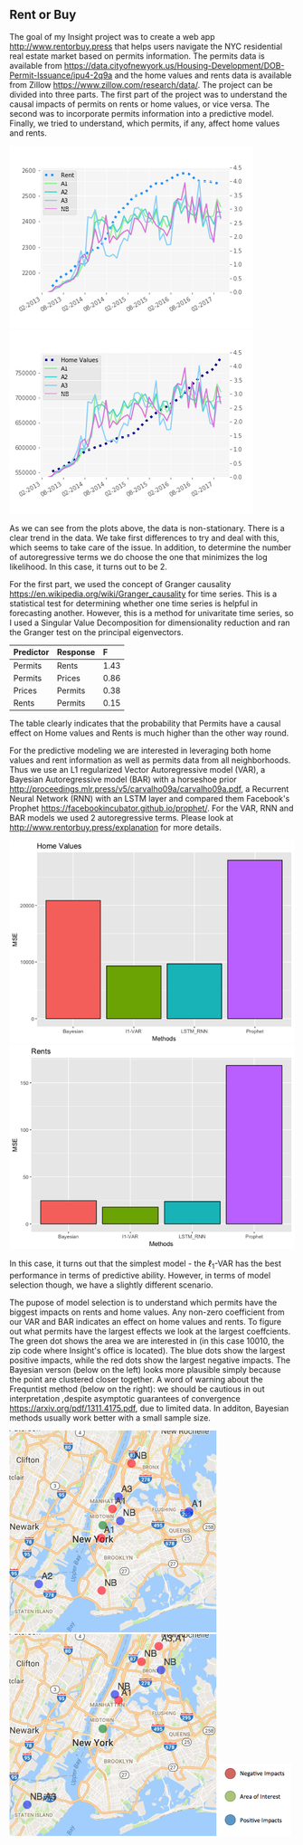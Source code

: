 Rent or Buy
-----------

The goal of my Insight project was to create a web app <http://www.rentorbuy.press> that helps users navigate the NYC residential real estate market based on permits information. The permits data is available from <https://data.cityofnewyork.us/Housing-Development/DOB-Permit-Issuance/ipu4-2q9a> and the home values and rents data is available from Zillow <https://www.zillow.com/research/data/>. The project can be divided into three parts. The first part of the project was to understand the causal impacts of permits on rents or home values, or vice versa. The second was to incorporate permits information into a predictive model. Finally, we tried to understand, which permits, if any, affect home values and rents.

![Rents vs Permits](images/rentvspermitsclass_24.png) ![Prices vs Permits](images/pricesvspermitsclass_24.png)

As we can see from the plots above, the data is non-stationary. There is a clear trend in the data. We take first differences to try and deal with this, which seems to take care of the issue. In addition, to determine the number of autoregressive terms we do choose the one that minimizes the log likelihood. In this case, it turns out to be 2.

For the first part, we used the concept of Granger causality <https://en.wikipedia.org/wiki/Granger_causality> for time series. This is a statistical test for determining whether one time series is helpful in forecasting another. However, this is a method for univaritate time series, so I used a Singular Value Decomposition for dimensionality reduction and ran the Granger test on the principal eigenvectors.

| Predictor | Response | F    |
|:----------|:---------|:-----|
| Permits   | Rents    | 1.43 |
| Permits   | Prices   | 0.86 |
| Prices    | Permits  | 0.38 |
| Rents     | Permits  | 0.15 |

The table clearly indicates that the probability that Permits have a causal effect on Home values and Rents is much higher than the other way round.

For the predictive modeling we are interested in leveraging both home values and rent information as well as permits data from all neighborhoods. Thus we use an L1 regularized Vector Autoregressive model (VAR), a Bayesian Autoregressive model (BAR) with a horseshoe prior <http://proceedings.mlr.press/v5/carvalho09a/carvalho09a.pdf>, a Recurrent Neural Network (RNN) with an LSTM layer and compared them Facebook's Prophet <https://facebookincubator.github.io/prophet/>. For the VAR, RNN and BAR models we used 2 autoregressive terms. Please look at <http://www.rentorbuy.press/explanation> for more details.

![](Readme_files/figure-markdown_github/predict,%20fig_width:%204,%20fig_height:%203-1.png)![](Readme_files/figure-markdown_github/predict,%20fig_width:%204,%20fig_height:%203-2.png)

In this case, it turns out that the simplest model - the ℓ<sub>1</sub>-VAR has the best performance in terms of predictive ability. However, in terms of model selection though, we have a slightly different scenario.

The pupose of model selection is to understand which permits have the biggest impacts on rents and home values. Any non-zero coefficient from our VAR and BAR indicates an effect on home values and rents. To figure out what permits have the largest effects we look at the largest coeffcients. The green dot shows the area we are interested in (in this case 10010, the zip code where Insight's office is located). The blue dots show the largest positive impacts, while the red dots show the largest negative impacts. The Bayesian verson (below on the left) looks more plausible simply because the point are clustered closer together. A word of warning about the Frequntist method (below on the right): we should be cautious in out interpretation ,despite asymptotic guarantees of convergence <https://arxiv.org/pdf/1311.4175.pdf>, due to limited data. In additon, Bayesian methods usually work better with a small sample size.

![Bayesian Variable Selection](images/Screen%20Shot%202017-06-25%20at%208.18.41%20PM.png) ![Lasso Variable Selection](images/Screen%20Shot%202017-06-25%20at%208.35.07%20PM.png) ![](images/maplegend.png)
